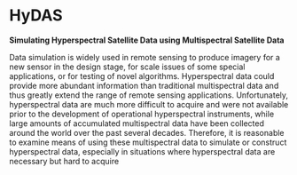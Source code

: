 # HyDAS
 **Simulating Hyperspectral Satellite Data using Multispectral Satellite Data**

 Data simulation is widely used in remote sensing to produce imagery for a new sensor in the design stage, for scale issues of some special applications, or for testing of novel algorithms. Hyperspectral data could provide more abundant information than traditional multispectral data and thus greatly extend the range of remote sensing applications. Unfortunately, hyperspectral data are much more difficult to acquire and were not available prior to the development of operational hyperspectral instruments, while large amounts of accumulated multispectral data have been collected around the world over the past several decades. Therefore, it is reasonable to examine means of using these multispectral data to simulate or construct hyperspectral data, especially in situations where hyperspectral data  are necessary but hard to acquire 
 
 
